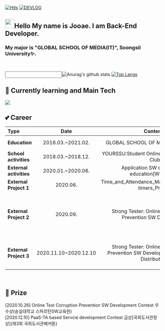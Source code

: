 
<!--
**JooaeSon/JooaeSon** is a ✨ _special_ ✨ repository because its `README.md` (this file) appears on your GitHub profile.

Here are some ideas to get you started:

- 🔭 I’m currently working on ...
- 🌱 I’m currently learning ...
- 👯 I’m looking to collaborate on ...
- 🤔 I’m looking for help with ...
- 💬 Ask me about ...
- 📫 How to reach me: ...
- 😄 Pronouns: ...
- ⚡ Fun fact: ...
-->

[![Hits](https://hits.seeyoufarm.com/api/count/incr/badge.svg?url=https%3A%2F%2Fgithub.com%2Fgjbae1212%2Fhit-counter&count_bg=%23D2B6F1&title_bg=%23555555&icon=apacheairflow.svg&icon_color=%23E7E7E7&title=Hits&edge_flat=false)](https://hits.seeyoufarm.com)
[![DEVLOG](http://img.shields.io/badge/-DEVLOG-F29886?style=flat-square&logo=github&link=https://velog.io/@daon9apples)](https://velog.io/@daon9apples)
</br>

## <img src="https://raw.githubusercontent.com/MartinHeinz/MartinHeinz/master/wave.gif" width="30px">Hello My name is Jooae. I am <b>Back-End Developer</b>.

### My major is <b>"GLOBAL SCHOOL OF MEDIA(IT)", Soongsil University</b>✨.</br>
</br>

<input>![Anurag's github stats](https://github-readme-stats.vercel.app/api?username=JooaeSon&show_icons=true&theme=dracula)
[![Top Langs](https://github-readme-stats.vercel.app/api/top-langs/?username=JooaeSon&layout=compact)](https://github.com/anuraghazra/github-readme-stats) </input>

## 🚩 Currently learning and Main Tech
<div>
<img width"300" src="https://user-images.githubusercontent.com/61278922/102592765-4aedf100-4157-11eb-9b26-5500f1ab84ab.png" />
</div>

## 💕 Career
| **Type** | **Date** | **Contents** | **Organization** |
|:----------|:--------:|:------------:|:-----------------:|
| **Education** |2016.03.~2021.02. |GLOBAL SCHOOL OF MEDIA, IT University| **Soongsil University** |
| **School activities** |2018.03.~2018.12.|YOURSSU:Student Online Community Service Club|**Soongsil University**|
| **External activities** |2020.01.~2020.06.|Application SW development education[WEB_DEV]|**Suburban institutions**|
| **External Project 1** |2020.06.|Time_and_Attendance_Management_for_part-timers_Project|**Suburban institutions**|
| **External Project 2** |2020.09.|Strong Tester: Online Test Corruption Prevention SW Development|**Soongsil University Spartan Software Education Institute Contest**|
| **External Project 3** |2020.11.10~2020.12.10|Strong Tester: Online Test Corruption Prevention SW Development[Update and Distribution]|**PaaS-TA based Servcie development Contest**|
</br>

## 👑 Prize
  [2020.10.26] Online Test Corruption Prevention SW Development Contest 우수상(숭실대학교 스파르탄SW교육원)</br>
  [2020.12.10] PaaS-TA based Servcie development Contest 금상[국회도서관장상](제3회 국회도서관해커톤)</br>

</br>


